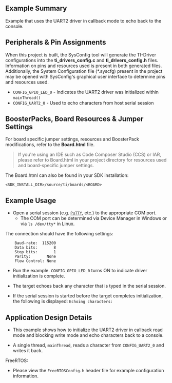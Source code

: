 ## Example Summary

Example that uses the UART2 driver in callback mode to echo back to the console.

## Peripherals & Pin Assignments

When this project is built, the SysConfig tool will generate the TI-Driver
configurations into the __ti_drivers_config.c__ and __ti_drivers_config.h__
files. Information on pins and resources used is present in both generated
files. Additionally, the System Configuration file (\*.syscfg) present in the
project may be opened with SysConfig's graphical user interface to determine
pins and resources used.

* `CONFIG_GPIO_LED_0` - Indicates the UART2 driver was initialized within
  `mainThread()`
* `CONFIG_UART2_0` - Used to echo characters from host serial session

## BoosterPacks, Board Resources & Jumper Settings

For board specific jumper settings, resources and BoosterPack modifications,
refer to the __Board.html__ file.

> If you're using an IDE such as Code Composer Studio (CCS) or IAR, please
refer to Board.html in your project directory for resources used and
board-specific jumper settings.

The Board.html can also be found in your SDK installation:

```text
<SDK_INSTALL_DIR>/source/ti/boards/<BOARD>
```

## Example Usage

* Open a serial session (e.g. [`PuTTY`](http://www.putty.org/ "PuTTY's
Homepage"), etc.) to the appropriate COM port.
    * The COM port can be determined via Device Manager in Windows or via
      `ls /dev/tty*` in Linux.

The connection should have the following settings:

```text
    Baud-rate:  115200
    Data bits:       8
    Stop bits:       1
    Parity:       None
    Flow Control: None
```

* Run the example. `CONFIG_GPIO_LED_0` turns ON to indicate driver
initialization is complete.

* The target echoes back any character that is typed in the serial session.

* If the serial session is started before the target completes initialization,
the following is displayed:
`Echoing characters:`

## Application Design Details

* This example shows how to initialize the UART2 driver in callback read
mode and blocking write mode and echo characters back to a console.

* A single thread, `mainThread`, reads a character from `CONFIG_UART2_0` and
writes it back.

FreeRTOS:

* Please view the `FreeRTOSConfig.h` header file for example configuration
information.
